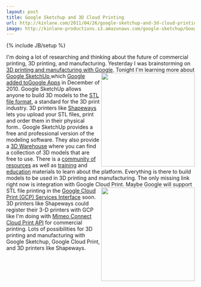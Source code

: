 ```yaml
---
layout: post
title: Google Sketchup and 3D Cloud Printing
url: http://kinlane.com/2011/04/26/google-sketchup-and-3d-cloud-printing/
image: http://kinlane-productions.s3.amazonaws.com/google-sketchup/Google-SketchUp.png
---
```

{% include JB/setup %}
I'm doing a lot of researching and thinking about the future of commercial printing, 3D printing, and manufacturing.
Yesterday I was brainstorming on <a title="3D printing and manufacturing with Google" href="http://www.kinlane.com/2011/04/3d-printing-and-manufacturing-with-google/">3D printing and manufacturing with Google</a>.<img src="http://kinlane-productions.s3.amazonaws.com/google-sketchup/Google-SketchUp.png"  width="250" align="right" />
Tonight I'm learning more about <a title="Google SketchUp" href="http://sketchup.google.com/intl/en/">Google SketchUp</a>,which <a title="Google added to Google Apps" href="http://googlesmb.blogspot.com/2010/12/now-available-with-google-apps-google_03.html">Google added toGoogle Apps</a> in December of 2010.
Google SketchUp allows anyone to build 3D models to the <a title="STL file format" href="http://en.wikipedia.org/wiki/STL_(file_format)">STL file format</a>, a standard for the 3D print industry.
3D printers like <a title="Shapeways" href="http://www.shapeways.com/">Shapeways</a> lets you upload your STL files, print and order them in their physical form..
Google SketchUp provides a free and professional version of the modeling software.
They also provide a <a title="3D Warehouse" href="http://sketchup.google.com/intl/en/product/3dwh.html">3D Warehouse</a> where you can find a collection of 3D models that are free to use.
There is a <a title="community of resources" href="http://sketchup.google.com/intl/en/community/">community of resources</a> as well as <a title="training" href="http://sketchup.google.com/intl/en/training/">training</a> and <a title="education" href="http://sketchup.google.com/intl/en/industries/education.html">education</a> materials to learn about the platform.
Everything is there to build models to be used in 3D printing and manufacturing. The only missing link right now is integration with Google Cloud Print.<img src="http://kinlane-productions.s3.amazonaws.com/3D-Printing/shapeways_logo.png"  width="250" align="right" />
Maybe Google will support STL file printing in the <a title="Google Cloud Print Services Interface" href="http://www.kinlane.com/category/google/google-cloud-print-services-interface/">Google Cloud Print (GCP) Services Interface</a> soon.
3D printers like Shapeways could register their 3-D printers with GCP like I'm doing with <a title="Mimeo Connect Cloud Print API" href="http://developer.mimeo.com">Mimeo Connect Cloud Print API</a> for commercial printing.
Lots of possibilities for 3D printing and manufacturing with Google Sketchup, Google Cloud Print, and 3D printers like Shapeways.